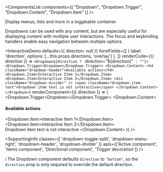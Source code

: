 <ComponentsList
  components={[
    "Dropdown",
    "Dropdown.Trigger",
    "Dropdown.Content",
    "Dropdown.Item"
  ]}
/>

Display menus, lists and more in a toggleable container.

Dropdowns can be used with any content, but are especially useful for displaying
content with multiple user interactions. The focus and keybinding handlers
enable easy navigation between multiple options.

<InteractiveDemo
  defaults={{ direction: null }}
  formFields={[
    { label: 'direction', options: [...this.props.directions, 'overlay'] },
  ]}
  renderCode={({ direction }) => `<Dropdown${direction ? ` direction="${direction}"` : ""}>
  <Dropdown.Trigger>Dropdown</Dropdown.Trigger>
  <Dropdown.Content>
    <h4 className="dropdown-header">Available actions</h4>
    <Dropdown.Item>Interactive Item 1</Dropdown.Item>
    <Dropdown.Item>Interactive Item 2</Dropdown.Item>
    <div className="dropdown-divider" />
    <span className="dropdown-item-text">Dropdown item text is not interactive</span>
  </Dropdown.Content>
</Dropdown>`}
  renderComponent={({ direction }) => (
    <Dropdown direction={direction}>
      <Dropdown.Trigger>Dropdown</Dropdown.Trigger>
      <Dropdown.Content>
        <h4 className="dropdown-header">Available actions</h4>
        <Dropdown.Item>Interactive Item 1</Dropdown.Item>
        <Dropdown.Item>Interactive Item 2</Dropdown.Item>
        <div className="dropdown-divider" />
        <span className="dropdown-item-text">Dropdown item text is not interactive</span>
      </Dropdown.Content>
    </Dropdown>
  )}
/>

<SupportingInfo
  classes={[
    'dropdown-toggle-split',
    'dropdown-menu-right',
    'dropdown-header',
    'dropdown-divider'
  ]}
  apis={['Active component', 'Items component', 'Directional component', 'Trigger decoration']}
/>

<Alert color="info">
  ℹ️ The Dropdown component defaults <code>direction</code> to
  <code>"bottom"</code>, so the <code>direction</code> prop is only required to
  override the default direction.
</Alert>

<PropsTabs activeComponent directionalComponent="bottom" />
